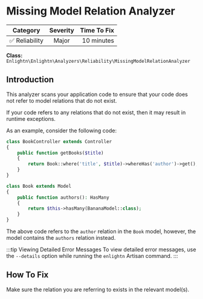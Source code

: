 # Missing Model Relation Analyzer

| Category       | Severity   | Time To Fix  |
| -------------  |:----------:| ------------:|
| :white_check_mark: Reliability | Major     | 10 minutes    |

**Class:** `Enlightn\Enlightn\Analyzers\Reliability\MissingModelRelationAnalyzer`

## Introduction

This analyzer scans your application code to ensure that your code does not refer to model relations that do not exist.

If your code refers to any relations that do not exist, then it may result in runtime exceptions.

As an example, consider the following code:

```php
class BookController extends Controller
{
    public function getBooks($title)
    {
        return Book::where('title', $title)->whereHas('author')->get();
    }
}

class Book extends Model
{
    public function authors(): HasMany
    {
        return $this->hasMany(BananaModel::class);
    }
}
```

The above code refers to the `author` relation in the `Book` model, however, the model contains the `authors` relation instead.

:::tip Viewing Detailed Error Messages
To view detailed error messages, use the `--details` option while running the `enlightn` Artisan command.
:::

## How To Fix

Make sure the relation you are referring to exists in the relevant model(s).